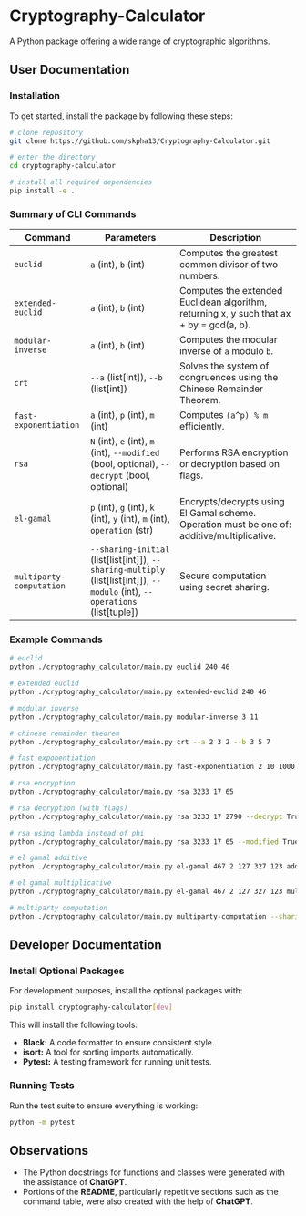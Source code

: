# Cryptography-Calculator

A Python package offering a wide range of cryptographic algorithms.

## User Documentation

### Installation    

To get started, install the package by following these steps:

```bash
# clone repository
git clone https://github.com/skpha13/Cryptography-Calculator.git

# enter the directory 
cd cryptography-calculator

# install all required dependencies
pip install -e .
```

### Summary of CLI Commands

| Command                  | Parameters                                                                                                                         | Description                                                                                 |
|--------------------------|------------------------------------------------------------------------------------------------------------------------------------|---------------------------------------------------------------------------------------------|
| `euclid`                 | `a` (int), `b` (int)                                                                                                               | Computes the greatest common divisor of two numbers.                                        |
| `extended-euclid`        | `a` (int), `b` (int)                                                                                                               | Computes the extended Euclidean algorithm, returning x, y such that ax + by = gcd(a, b).    |
| `modular-inverse`        | `a` (int), `b` (int)                                                                                                               | Computes the modular inverse of `a` modulo `b`.                                             |
| `crt`                    | `--a` (list\[int]), `--b` (list\[int])                                                                                             | Solves the system of congruences using the Chinese Remainder Theorem.                       |
| `fast-exponentiation`    | `a` (int), `p` (int), `m` (int)                                                                                                    | Computes `(a^p) % m` efficiently.                                                           |
| `rsa`                    | `N` (int), `e` (int), `m` (int), `--modified` (bool, optional), `--decrypt` (bool, optional)                                       | Performs RSA encryption or decryption based on flags.                                       |
| `el-gamal`               | `p` (int), `g` (int), `k` (int), `y` (int), `m` (int), `operation` (str)                                                           | Encrypts/decrypts using El Gamal scheme. Operation must be one of: additive/multiplicative. |
| `multiparty-computation` | `--sharing-initial` (list\[list\[int]]), `--sharing-multiply` (list\[list\[int]]), `--modulo` (int), `--operations` (list\[tuple]) | Secure computation using secret sharing.                                                    |

### Example Commands

```bash
# euclid
python ./cryptography_calculator/main.py euclid 240 46

# extended euclid
python ./cryptography_calculator/main.py extended-euclid 240 46

# modular inverse
python ./cryptography_calculator/main.py modular-inverse 3 11

# chinese remainder theorem
python ./cryptography_calculator/main.py crt --a 2 3 2 --b 3 5 7

# fast exponentiation
python ./cryptography_calculator/main.py fast-exponentiation 2 10 1000

# rsa encryption
python ./cryptography_calculator/main.py rsa 3233 17 65

# rsa decryption (with flags)
python ./cryptography_calculator/main.py rsa 3233 17 2790 --decrypt True

# rsa using lambda instead of phi
python ./cryptography_calculator/main.py rsa 3233 17 65 --modified True

# el gamal additive
python ./cryptography_calculator/main.py el-gamal 467 2 127 327 123 additive

# el gamal multiplicative
python ./cryptography_calculator/main.py el-gamal 467 2 127 327 123 multiplicative

# multiparty computation
python ./cryptography_calculator/main.py multiparty-computation --sharing-initial '[[3, 1], [4, 2], [5, 3]]' --sharing-multiply '[[0, 4], [0, 5], [0, 6]]' --modulo 1000000  --operations "[['mul', 'x1', 'x2'], ['add', 'temp0', 'x3']]"
```

## Developer Documentation

### Install Optional Packages

For development purposes, install the optional packages with:

```bash
pip install cryptography-calculator[dev]
```

This will install the following tools:

- **Black:**  A code formatter to ensure consistent style.
- **isort:**  A tool for sorting imports automatically.
- **Pytest:** A testing framework for running unit tests.

### Running Tests

Run the test suite to ensure everything is working:

```bash
python -m pytest
```

## Observations

- The Python docstrings for functions and classes were generated with the assistance of **ChatGPT**. 
- Portions of the **README**, particularly repetitive sections such as the command table, were also created with the help of **ChatGPT**.